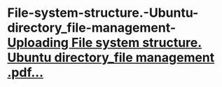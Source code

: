 # File-system-structure.-Ubuntu-directory_file-management-[Uploading File system structure. Ubuntu directory_file management .pdf…]()
